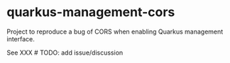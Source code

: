 # quarkus-management-cors

Project to reproduce a bug of CORS when enabling Quarkus management interface.

See XXX # TODO: add issue/discussion
